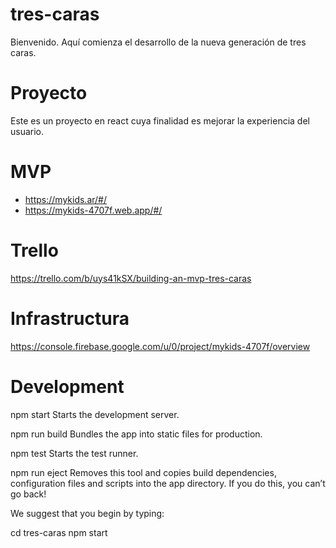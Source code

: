 # tres-caras
Bienvenido. Aquí comienza el desarrollo de la nueva generación de tres caras.
# Proyecto
Este es un proyecto en react cuya finalidad es mejorar la experiencia del usuario.
# MVP
- https://mykids.ar/#/
- https://mykids-4707f.web.app/#/
# Trello 
https://trello.com/b/uys41kSX/building-an-mvp-tres-caras
# Infrastructura
https://console.firebase.google.com/u/0/project/mykids-4707f/overview

# Development

npm start
    Starts the development server.

  npm run build
    Bundles the app into static files for production.

  npm test
    Starts the test runner.

  npm run eject
    Removes this tool and copies build dependencies, configuration files
    and scripts into the app directory. If you do this, you can’t go back!

We suggest that you begin by typing:

  cd tres-caras
  npm start